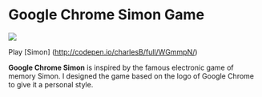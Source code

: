  Google Chrome Simon Game 
=======================
[![](https://github.com/charlesBak/Google-Chrome-Simon-Gamejs/blob/master/img/simon1.JPG)](http://codepen.io/charlesB/full/WGmmpN/)

Play [Simon] (http://codepen.io/charlesB/full/WGmmpN/)

**Google Chrome Simon** is inspired by the famous electronic game of memory Simon. I designed the game based on the logo of Google Chrome
to give it a personal style.  

 
